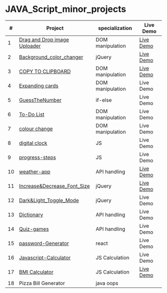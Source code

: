 # JAVA_Script_minor_projects
| #  | Project |specialization| Live Demo  |
|-------|-----|----|------------|
| 1 | [Drag and Drop image Uploader](https://github.com/sudhanshusingh07/JAVA_Script_minor_projects/tree/main/Drag%20and%20Drop%20image%20Uploader) | DOM manipulation | [Live Demo](https://50-days-50-projects-henna.vercel.app/) |
| 2 | [Background_color_changer](https://github.com/sudhanshusingh07/JAVA_Script_minor_projects/tree/main/Background_color_changer)|jQuery |[Live Demo](https://background-color-changer-ochre.vercel.app/)|
| 3 | [COPY TO CLIPBOARD](https://github.com/sudhanshusingh07/JAVA_Script_minor_projects/tree/main/COPY%20TO%20CLIPBOARD)| DOM manipulation |[Live Demo](https://copytoclipboard.vercel.app/)|
| 4 | [Expanding cards](https://github.com/sudhanshusingh07/JAVA_Script_minor_projects/tree/main/Expanding%20cards)| DOM manipulation |Live Demo|
| 5 | [GuessTheNumber](https://github.com/sudhanshusingh07/JAVA_Script_minor_projects/tree/main/GuessTheNumber) | if-else |Live Demo|
| 6 | [To-Do List](https://github.com/sudhanshusingh07/JAVA_Script_minor_projects/tree/main/To-Do%20List)| DOM manipulation |Live Demo|
| 7 | [colour change](https://github.com/sudhanshusingh07/JAVA_Script_minor_projects/tree/main/colour%20change)| DOM manipulation |Live Demo|
| 8 | [digital clock](https://github.com/sudhanshusingh07/JAVA_Script_minor_projects/tree/main/digital%20clock)| JS |Live Demo|
| 9 | [progress-steps](https://github.com/sudhanshusingh07/JAVA_Script_minor_projects/tree/main/progress-steps)| JS |Live Demo|
| 10 | [weather-app](https://github.com/sudhanshusingh07/JAVA_Script_minor_projects/tree/main/weather-app)| API handling |[Live Demo](https://weather-app-xi-blond-44.vercel.app/)|
| 11 | [Increase&Decrease_Font_Size](https://github.com/sudhanshusingh07/JAVA_Script_minor_projects/tree/main/Increase%26Decrease_Font_Size) | jQuery |  [Live Demo](https://java-script-minor-projects-2r7t.vercel.app/)|
| 12 | [Dark&Light_Toggle_Mode](https://github.com/sudhanshusingh07/JAVA_Script_minor_projects/tree/main/Dark%26Light_Toggle_Mode) | jQuery | Live Demo |
| 13 | [Dictionary](https://github.com/sudhanshusingh07/JAVA_Script_minor_projects/tree/main/Dictionary) | API handling  | Live Demo |
| 14 | [Quiz-games](https://github.com/sudhanshusingh07/Quiz-games) | API handling  | Live Demo |
| 15 | [password-Generator](https://github.com/sudhanshusingh07/password-Generator) | react |Live Demo |
| 16 | [Javascript-Calculator](https://github.com/sudhanshusingh07/Javascript-Calculator) | JS Calculation  | Live Demo |
|  17 | [BMI Calculator](https://github.com/sudhanshusingh07/JAVA_Script_minor_projects/tree/main/BMI%20Calculator)| JS Calculation  | [Live Demo](http://java-script-minor-projects.vercel.app/) |
| 18 | Pizza Bill Generator |java oops| |

